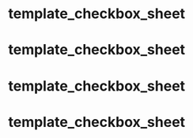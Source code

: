# template_checkbox_sheet
# template_checkbox_sheet
# template_checkbox_sheet
# template_checkbox_sheet
